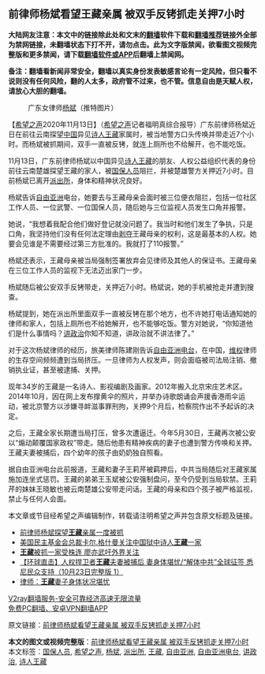  <h2>前律师杨斌看望王藏亲属 被双手反铐抓走关押7小时</h2> <p class="notice"><b>大陆网友注意：本文中的链接除此处和文末的<a href="https://github.com/bannedbook/fanqiang" >翻墙</a>软件下载和<a href="https://github.com/killgcd/justmysocks/blob/master/README.md">翻墙推荐</a>链接外全部为禁网链接，未翻墙状态下打不开，请勿点击。此为文字版禁闻，欲看图文视频完整版和更多禁闻，请下载<a href="https://github.com/bannedbook/fanqiang">翻墙软件或APP</a>后翻墙上禁闻网。</p><p>备注：翻墙看新闻非常安全，翻墙以真实身份发表敏感言论有一定风险，但只看不说则没有任何风险，翻的人太多，政府管不过来，也不管。信息自由是天赋人权，请放心大胆的翻墙。</b></p>  <div class="entry"> <figure><figcaption>广东女律师<a href="https://www.bannedbook.org/bnews/tag/%e6%9d%a8%e6%96%8c/" class="st_tag internal_tag" rel="tag" title="标签 杨斌 下的日志">杨斌</a>（推特图片）</figcaption></figure> <p>【<span class='wp_keywordlink_affiliate'><a href="https://www.soundofhope.org" title="希望之声" target="_blank">希望之声</a></span>2020年11月13日】（<a href="https://www.bannedbook.org/bnews/tag/%e5%b8%8c%e6%9c%9b%e4%b9%8b%e5%a3%b0/" class="st_tag internal_tag" rel="tag" title="标签 希望之声 下的日志">希望之声</a>记者福明真综合报导）广东前律师杨斌近日在前往云南探望<span class='wp_keywordlink_affiliate'><a href="https://www.bannedbook.org/" title="中国" target="_blank">中国</a></span>异见<span class='wp_keywordlink'><a href="https://www.bannedbook.org/forum11/topic295.html" title="禁片：诗人的悲歌" target="_blank">诗人</a></span><a href="https://www.bannedbook.org/bnews/tag/%e7%8e%8b%e8%97%8f/" class="st_tag internal_tag" rel="tag" title="标签 王藏 下的日志">王藏</a>家属时，被当地警方口头传唤并带走近7个小时。而杨斌被抓期间，双手一直被反铐，就连上厕所也不给解开，也不能吃饭。</p> <p>11月13日，广东前律师杨斌以中国异见<a href="https://www.bannedbook.org/bnews/tag/%E8%AF%97%E4%BA%BA%E7%8E%8B%E8%97%8F/" class="st_tag internal_tag" rel="tag" title="标签 诗人王藏 下的日志">诗人王藏</a>的朋友、人权公益组织代表的身份前往云南楚雄探望王藏的家人，被<a href="https://www.bannedbook.org/bnews/tag/%e5%9b%bd%e4%bf%9d%e4%ba%ba%e5%91%98/" class="st_tag internal_tag" rel="tag" title="标签 国保人员 下的日志">国保人员</a>阻拦，并被楚雄警方关押近7小时。目前杨斌已离开<a href="https://www.bannedbook.org/bnews/tag/%e6%b4%be%e5%87%ba%e6%89%80/" class="st_tag internal_tag" rel="tag" title="标签 派出所 下的日志">派出所</a>，身体和精神状况良好。</p> <p>杨斌告诉<a href="https://www.bannedbook.org/bnews/tag/%e8%87%aa%e7%94%b1%e4%ba%9a%e6%b4%b2/" class="st_tag internal_tag" rel="tag" title="标签 自由亚洲 下的日志">自由亚洲</a>电台，她要去与王藏母亲会面时被三位便衣阻拦，包括一位社区工作人员、一位武警、一位国保人员，随后她与三位监视人员发生口角并报警。</p>  <p>她说，“我想着我配合他们做好登记就没问题了。我当时和他们发生了争执，只是口角，我坚持他们没有任何法定理由<span class='wp_keywordlink'><a href="https://www.bannedbook.org/forum2/topic21.html" title="《剥夺》 黄建民 著" target="_blank">剥夺</a></span>王藏母亲的权利，这是最基本的人权。她要会见谁是不需要经过第三方批准的。我就打了110报警。”</p> <p>杨斌还表示，王藏母亲被当局强制签署放弃会见律师及其他人的保证书。王藏母亲在三位工作人员的监视下无法迈出家门一步。</p> <p>杨斌随后被公安双手反铐带走，关押近7小时。杨斌说，她的手机被抢走并遭到搜查。</p>  <p>杨斌提到，她在派出所里面双手一直被反铐在那个地方，也不许她打电话通知她的律师和家人，包括上厕所也不给她解开，也不能够吃饭。警方对她说，“你知道他们是什么事情吗？<a href="https://www.bannedbook.org/bnews/tag/%E8%AE%B2%E6%94%BF%E6%B2%BB/" class="st_tag internal_tag" rel="tag" title="标签 讲政治 下的日志">讲政治</a>你知不知道，讲政治就不讲法律了。”</p> <p>对于这次杨斌律师的经历，旅美律师陈建刚告诉<a href="https://www.bannedbook.org/bnews/tag/%e8%87%aa%e7%94%b1%e4%ba%9a%e6%b4%b2%e7%94%b5%e5%8f%b0/" class="st_tag internal_tag" rel="tag" title="标签 自由亚洲电台 下的日志">自由亚洲电台</a>，在中国，<span class='wp_keywordlink_affiliate'><a href="https://www.bannedbook.org/bnews/weiquan/" title="维权" target="_blank">维权</a></span>律师的生存空间频频遭到当局挤压。一旦律师为人权发声，则会面临被司法局注销、撤销执业证，甚至被逮捕、关押。</p> <p>现年34岁的王藏是一名诗人、影视编剧及画家。2012年搬入北京宋庄艺术区。2014年10月，因在网上发布撑黄伞的照片，并举办诗歌朗诵会声援香港雨伞运动，被北京警方以涉嫌寻衅滋事罪刑拘，关押9个月后，检察院作出不予起诉的决定。</p>  <p>之后，王藏全家长期遭当局打压，曾多次遭逼迁。今年5月30日，王藏再次被公安以“煽动颠覆国家政权”带走。随后他患有精神疾病的妻子也遭到警方传唤和关押。王藏夫妻被捕后，四个幼年的孩子由奶奶独自照看。</p> <p>据自由亚洲电台此前报道，王藏和妻子王莉芹被羁押后，中共当局随后对王藏家属施加连坐式惩罚。王藏的弟弟王玉斌被公安强制盘问，至今仍受到当局软禁。王莉芹的妹妹王晓敏也被云南楚雄公安带走问话。王藏的母亲和四个孩子被严格监视，禁止与任何人会面。</p> <p>本文章或节目经希望之声编辑制作，转载请注明希望之声并包含原文标题及链接。</p>  <ul class='op-related-articles' title='相关阅读'> <li><a href='https://www.bannedbook.org/bnews/ssgc/20201114/1430717.html' target='_blank'>前律师杨斌探望<b>王藏</b>亲属一度被抓</a></li> <li><a href='https://www.bannedbook.org/bnews/renquan/20201027/1420873.html' target='_blank'>美国民主基金会总裁卡尔.格什曼关注中国狱中诗人<b>王藏</b>一家</a></li> <li><a href='https://www.bannedbook.org/bnews/headline/20201027/1420767.html' target='_blank'><b>王藏</b>被抓一家受株连 廖亦武吁外界关注</a></li> <li><a href='https://www.bannedbook.org/bnews/bannedvideo/20201023/1419085.html' target='_blank'>【环球直击】人权捍卫者<b>王藏</b>夫妻被捕后 妻身体堪忧/“解体中共”全球征签 悉尼民众支持（10月23日完整版 1）</a></li> <li><a href='https://www.bannedbook.org/bnews/headline/20201023/1418590.html' target='_blank'>律师：<b>王藏</b>妻子身体状况堪忧</a></li> </ul> <p class="texttj"> <a href="https://www.bannedbook.org/forum23/topic22702.html" target="_blank">V2ray翻墙服务-安全可靠经济高速无限流量</a><br/> <a href="https://github.com/bannedbook/fanqiang/wiki/%E7%A6%81%E9%97%BB%E7%BD%91%E5%AE%89%E5%8D%93%E7%BF%BB%E5%A2%99%E6%96%B0%E9%97%BBAPP" target="_blank">免费PC翻墙、安卓VPN翻墙APP</a></p><p>原文链接：<a class="src_link"  href="https://www.soundofhope.org/post/442828" target="_blank">前律师杨斌看望王藏亲属 被双手反铐抓走关押7小时</a></p><a name='sharetosocial'></a>       <div><b>本文的图文或视频完整版</b>：<a href='https://www.bannedbook.org/bnews/comments/20201114/1430973.html'>前律师杨斌看望王藏亲属 被双手反铐抓走关押7小时</a></div>  </div><!--END ENTRY--> <div class="postfooter"> <div>本文标签：<a href="https://www.bannedbook.org/bnews/tag/%e5%9b%bd%e4%bf%9d%e4%ba%ba%e5%91%98/" rel="tag">国保人员</a>, <a href="https://www.bannedbook.org/bnews/tag/%e5%b8%8c%e6%9c%9b%e4%b9%8b%e5%a3%b0/" rel="tag">希望之声</a>, <a href="https://www.bannedbook.org/bnews/tag/%e6%9d%a8%e6%96%8c/" rel="tag">杨斌</a>, <a href="https://www.bannedbook.org/bnews/tag/%e6%b4%be%e5%87%ba%e6%89%80/" rel="tag">派出所</a>, <a href="https://www.bannedbook.org/bnews/tag/%e7%8e%8b%e8%97%8f/" rel="tag">王藏</a>, <a href="https://www.bannedbook.org/bnews/tag/%e8%87%aa%e7%94%b1%e4%ba%9a%e6%b4%b2/" rel="tag">自由亚洲</a>, <a href="https://www.bannedbook.org/bnews/tag/%e8%87%aa%e7%94%b1%e4%ba%9a%e6%b4%b2%e7%94%b5%e5%8f%b0/" rel="tag">自由亚洲电台</a>, <a href="https://www.bannedbook.org/bnews/tag/%E8%AE%B2%E6%94%BF%E6%B2%BB/" rel="tag">讲政治</a>, <a href="https://www.bannedbook.org/bnews/tag/%E8%AF%97%E4%BA%BA%E7%8E%8B%E8%97%8F/" rel="tag">诗人王藏</a></div>  </div><!--END POSTFOOTER--> 